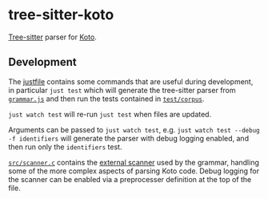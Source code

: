 # tree-sitter-koto

[Tree-sitter][tree-sitter] parser for [Koto][koto].

## Development

The [justfile][just] contains some commands that are
useful during development, in particular `just test` which will generate the
tree-sitter parser from [`grammar.js`](./grammar.js) and then run the tests
contained in [`test/corpus`](./test/corpus).

`just watch test` will re-run `just test` when files are updated.

Arguments can be passed to `just watch test`, 
e.g. `just watch test --debug -f identifiers` will generate the parser with
debug logging enabled, and then run only the `identifiers` test.

[`src/scanner.c`](./src/scanner.c) contains the [external scanner][scanner] used 
by the grammar, handling some of the more complex aspects of parsing Koto code. 
Debug logging for the scanner can be enabled via a preprocesser definition at the 
top of the file.

[koto]: https://koto.dev
[just]: https://github.com/casey/just
[tree-sitter]: https://tree-sitter.github.io
[scanner]: https://tree-sitter.github.io/tree-sitter/creating-parsers#external-scanners
